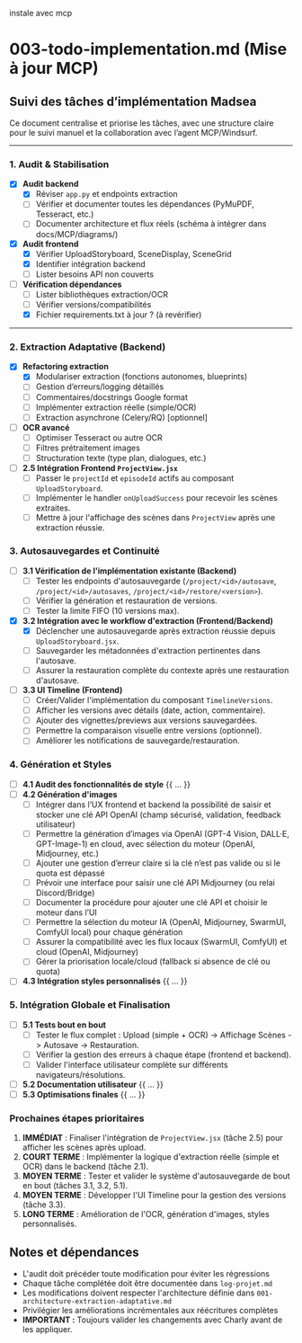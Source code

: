 instale avec mcp 
# 003-todo-implementation.md (Mise à jour MCP)

## Suivi des tâches d’implémentation Madsea

Ce document centralise et priorise les tâches, avec une structure claire pour le suivi manuel et la collaboration avec l’agent MCP/Windsurf.

---

### 1. Audit & Stabilisation

- [x] **Audit backend**
  - [x] Réviser `app.py` et endpoints extraction
  - [ ] Vérifier et documenter toutes les dépendances (PyMuPDF, Tesseract, etc.)
  - [ ] Documenter architecture et flux réels (schéma à intégrer dans docs/MCP/diagrams/)

- [x] **Audit frontend**
  - [x] Vérifier UploadStoryboard, SceneDisplay, SceneGrid
  - [x] Identifier intégration backend
  - [ ] Lister besoins API non couverts

- [ ] **Vérification dépendances**
  - [ ] Lister bibliothèques extraction/OCR
  - [ ] Vérifier versions/compatibilités
  - [x] Fichier requirements.txt à jour ? (à revérifier)

---

### 2. Extraction Adaptative (Backend)

- [x] **Refactoring extraction**
  - [x] Modulariser extraction (fonctions autonomes, blueprints)
  - [ ] Gestion d’erreurs/logging détaillés
  - [ ] Commentaires/docstrings Google format
  - [ ] Implémenter extraction réelle (simple/OCR)
  - [ ] Extraction asynchrone (Celery/RQ) [optionnel]

- [ ] **OCR avancé**
  - [ ] Optimiser Tesseract ou autre OCR
  - [ ] Filtres prétraitement images
  - [ ] Structuration texte (type plan, dialogues, etc.)

- [ ] **2.5 Intégration Frontend `ProjectView.jsx`**
  - [ ] Passer le `projectId` et `episodeId` actifs au composant `UploadStoryboard`.
  - [ ] Implémenter le handler `onUploadSuccess` pour recevoir les scènes extraites.
  - [ ] Mettre à jour l'affichage des scènes dans `ProjectView` après une extraction réussie.

### 3. Autosauvegardes et Continuité

- [ ] **3.1 Vérification de l'implémentation existante (Backend)**
  - [ ] Tester les endpoints d'autosauvegarde (`/project/<id>/autosave`, `/project/<id>/autosaves`, `/project/<id>/restore/<version>`).
  - [ ] Vérifier la génération et restauration de versions.
  - [ ] Tester la limite FIFO (10 versions max).

- [x] **3.2 Intégration avec le workflow d'extraction (Frontend/Backend)**
  - [x] Déclencher une autosauvegarde après extraction réussie depuis `UploadStoryboard.jsx`.
  - [ ] Sauvegarder les métadonnées d'extraction pertinentes dans l'autosave.
  - [ ] Assurer la restauration complète du contexte après une restauration d'autosave.

- [ ] **3.3 UI Timeline (Frontend)**
  - [ ] Créer/Valider l'implémentation du composant `TimelineVersions`.
  - [ ] Afficher les versions avec détails (date, action, commentaire).
  - [ ] Ajouter des vignettes/previews aux versions sauvegardées.
  - [ ] Permettre la comparaison visuelle entre versions (optionnel).
  - [ ] Améliorer les notifications de sauvegarde/restauration.

### 4. Génération et Styles

- [ ] **4.1 Audit des fonctionnalités de style**
{{ ... }}
- [ ] **4.2 Génération d'images**
    - [ ] Intégrer dans l’UX frontend et backend la possibilité de saisir et stocker une clé API OpenAI (champ sécurisé, validation, feedback utilisateur)
    - [ ] Permettre la génération d’images via OpenAI (GPT-4 Vision, DALL·E, GPT-Image-1) en cloud, avec sélection du moteur (OpenAI, Midjourney, etc.)
    - [ ] Ajouter une gestion d’erreur claire si la clé n’est pas valide ou si le quota est dépassé
    - [ ] Prévoir une interface pour saisir une clé API Midjourney (ou relai Discord/Bridge)
    - [ ] Documenter la procédure pour ajouter une clé API et choisir le moteur dans l’UI
    - [ ] Permettre la sélection du moteur IA (OpenAI, Midjourney, SwarmUI, ComfyUI local) pour chaque génération
    - [ ] Assurer la compatibilité avec les flux locaux (SwarmUI, ComfyUI) et cloud (OpenAI, Midjourney)
    - [ ] Gérer la priorisation locale/cloud (fallback si absence de clé ou quota)

- [ ] **4.3 Intégration styles personnalisés**
{{ ... }}

### 5. Intégration Globale et Finalisation

- [ ] **5.1 Tests bout en bout**
  - [ ] Tester le flux complet : Upload (simple + OCR) -> Affichage Scènes -> Autosave -> Restauration.
  - [ ] Vérifier la gestion des erreurs à chaque étape (frontend et backend).
  - [ ] Valider l'interface utilisateur complète sur différents navigateurs/résolutions.

- [ ] **5.2 Documentation utilisateur**
{{ ... }}
- [ ] **5.3 Optimisations finales**
{{ ... }}

### Prochaines étapes prioritaires

1.  **IMMÉDIAT** : Finaliser l'intégration de `ProjectView.jsx` (tâche 2.5) pour afficher les scènes après upload.
2.  **COURT TERME** : Implémenter la logique d'extraction réelle (simple et OCR) dans le backend (tâche 2.1).
3.  **MOYEN TERME** : Tester et valider le système d'autosauvegarde de bout en bout (tâches 3.1, 3.2, 5.1).
4.  **MOYEN TERME** : Développer l'UI Timeline pour la gestion des versions (tâche 3.3).
5.  **LONG TERME** : Amélioration de l'OCR, génération d'images, styles personnalisés.

## Notes et dépendances

- L'audit doit précéder toute modification pour éviter les régressions
- Chaque tâche complétée doit être documentée dans `log-projet.md`
- Les modifications doivent respecter l'architecture définie dans `001-architecture-extraction-adaptative.md`
- Privilégier les améliorations incrémentales aux réécritures complètes
- **IMPORTANT :** Toujours valider les changements avec Charly avant de les appliquer.